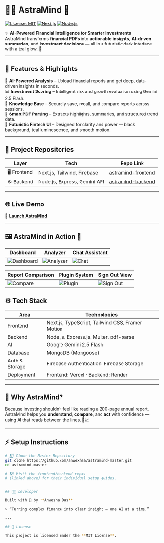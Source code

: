 # 💸🧠 AstraMind 🚀

[![License: MIT](https://img.shields.io/badge/License-MIT-teal)](LICENSE)
[![Next.js](https://img.shields.io/badge/Next.js-14-teal?logo=next.js&logoColor=white)](https://nextjs.org/)
[![Node.js](https://img.shields.io/badge/Node.js-18-teal?logo=node.js)](https://nodejs.org/)

✨ **AI-Powered Financial Intelligence for Smarter Investments**  
AstraMind transforms **financial PDFs** into **actionable insights**, **AI-driven summaries**, and **investment decisions** — all in a futuristic dark interface with a teal glow. 🌌

---

## 🚀 Features & Highlights

💎 **AI-Powered Analysis** – Upload financial reports and get deep, data-driven insights in seconds.  
📊 **Investment Scoring** – Intelligent risk and growth evaluation using Gemini 2.5 Flash.  
🧩 **Knowledge Base** – Securely save, recall, and compare reports across sessions.  
📁 **Smart PDF Parsing** – Extracts highlights, summaries, and structured trend data.  
🌙 **Futuristic Fintech UI** – Designed for clarity and power — black background, teal luminescence, and smooth motion.

---

## 🔗 Project Repositories

| Layer | Tech | Repo Link |
|-------|------|------------|
| 🖥️ Frontend | Next.js, Tailwind, Firebase | [astramind-frontend](https://github.com/anwexhaa/astramind-frontend) |
| ⚙️ Backend | Node.js, Express, Gemini API | [astramind-backend](https://github.com/anwexhaa/astramind-backend) |

---

## 🌐 Live Demo  

🚀 **[Launch AstraMind](https://astramind-frontend.vercel.app)**

---

## 🖼️ AstraMind in Action 🌌  

| Dashboard | Analyzer | Chat Assistant |
|------------|-----------|----------------|
| ![Dashboard](https://github.com/anwexhaa/astramind-master/blob/main/assests/dashboard.png?raw=true) | ![Analyzer](https://github.com/anwexhaa/astramind-master/blob/main/assests/analyzer.png?raw=true) | ![Chat](https://github.com/anwexhaa/astramind-master/blob/main/assests/chat.png?raw=true) |

| Report Comparison | Plugin System | Sign Out View |
|--------------------|----------------|----------------|
| ![Compare](https://github.com/anwexhaa/astramind-master/blob/main/assests/compare.png?raw=true) | ![Plugin](https://github.com/anwexhaa/astramind-master/blob/main/assests/plugin.png?raw=true) | ![Sign Out](https://github.com/anwexhaa/astramind-master/blob/main/assests/signout.png?raw=true) |


## ⚙️ Tech Stack  

| Area | Technologies |
|------|---------------|
| Frontend | Next.js, TypeScript, Tailwind CSS, Framer Motion |
| Backend | Node.js, Express.js, Multer, pdf-parse |
| AI | Google Gemini 2.5 Flash |
| Database | MongoDB (Mongoose) |
| Auth & Storage | Firebase Authentication, Firebase Storage |
| Deployment | Frontend: Vercel · Backend: Render |

---

## 🧠 Why AstraMind?  

Because investing shouldn’t feel like reading a 200-page annual report.  
AstraMind helps you **understand**, **compare**, and **act** with confidence — using AI that reads between the lines. 💬📈

---

## ⚡ Setup Instructions  

```bash
# 1️⃣ Clone the Master Repository
git clone https://github.com/anwexhaa/astramind-master.git
cd astramind-master

# 2️⃣ Visit the frontend/backend repos
# (linked above) for their individual setup guides.


## 👩‍💻 Developer  

Built with 💚 by **Anwesha Das**  

> “Turning complex finance into clear insight — one AI at a time.”  

---

## 📜 License  

This project is licensed under the **MIT License**.


